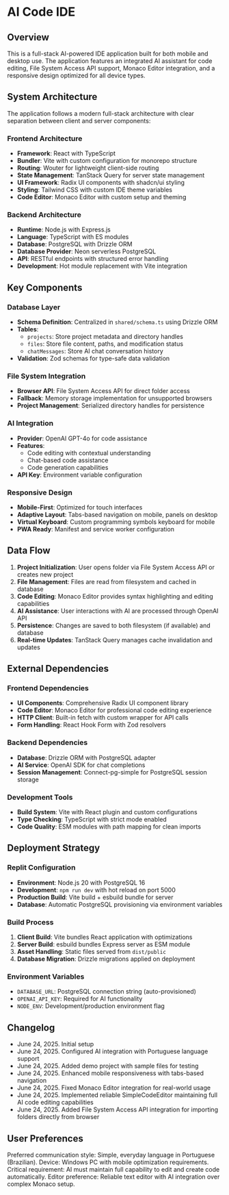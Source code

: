# AI Code IDE

## Overview

This is a full-stack AI-powered IDE application built for both mobile and desktop use. The application features an integrated AI assistant for code editing, File System Access API support, Monaco Editor integration, and a responsive design optimized for all device types.

## System Architecture

The application follows a modern full-stack architecture with clear separation between client and server components:

### Frontend Architecture
- **Framework**: React with TypeScript
- **Bundler**: Vite with custom configuration for monorepo structure
- **Routing**: Wouter for lightweight client-side routing
- **State Management**: TanStack Query for server state management
- **UI Framework**: Radix UI components with shadcn/ui styling
- **Styling**: Tailwind CSS with custom IDE theme variables
- **Code Editor**: Monaco Editor with custom setup and theming

### Backend Architecture
- **Runtime**: Node.js with Express.js
- **Language**: TypeScript with ES modules
- **Database**: PostgreSQL with Drizzle ORM
- **Database Provider**: Neon serverless PostgreSQL
- **API**: RESTful endpoints with structured error handling
- **Development**: Hot module replacement with Vite integration

## Key Components

### Database Layer
- **Schema Definition**: Centralized in `shared/schema.ts` using Drizzle ORM
- **Tables**:
  - `projects`: Store project metadata and directory handles
  - `files`: Store file content, paths, and modification status
  - `chatMessages`: Store AI chat conversation history
- **Validation**: Zod schemas for type-safe data validation

### File System Integration
- **Browser API**: File System Access API for direct folder access
- **Fallback**: Memory storage implementation for unsupported browsers
- **Project Management**: Serialized directory handles for persistence

### AI Integration
- **Provider**: OpenAI GPT-4o for code assistance
- **Features**:
  - Code editing with contextual understanding
  - Chat-based code assistance
  - Code generation capabilities
- **API Key**: Environment variable configuration

### Responsive Design
- **Mobile-First**: Optimized for touch interfaces
- **Adaptive Layout**: Tabs-based navigation on mobile, panels on desktop
- **Virtual Keyboard**: Custom programming symbols keyboard for mobile
- **PWA Ready**: Manifest and service worker configuration

## Data Flow

1. **Project Initialization**: User opens folder via File System Access API or creates new project
2. **File Management**: Files are read from filesystem and cached in database
3. **Code Editing**: Monaco Editor provides syntax highlighting and editing capabilities
4. **AI Assistance**: User interactions with AI are processed through OpenAI API
5. **Persistence**: Changes are saved to both filesystem (if available) and database
6. **Real-time Updates**: TanStack Query manages cache invalidation and updates

## External Dependencies

### Frontend Dependencies
- **UI Components**: Comprehensive Radix UI component library
- **Code Editor**: Monaco Editor for professional code editing experience
- **HTTP Client**: Built-in fetch with custom wrapper for API calls
- **Form Handling**: React Hook Form with Zod resolvers

### Backend Dependencies
- **Database**: Drizzle ORM with PostgreSQL adapter
- **AI Service**: OpenAI SDK for chat completions
- **Session Management**: Connect-pg-simple for PostgreSQL session storage

### Development Tools
- **Build System**: Vite with React plugin and custom configurations
- **Type Checking**: TypeScript with strict mode enabled
- **Code Quality**: ESM modules with path mapping for clean imports

## Deployment Strategy

### Replit Configuration
- **Environment**: Node.js 20 with PostgreSQL 16
- **Development**: `npm run dev` with hot reload on port 5000
- **Production Build**: Vite build + esbuild bundle for server
- **Database**: Automatic PostgreSQL provisioning via environment variables

### Build Process
1. **Client Build**: Vite bundles React application with optimizations
2. **Server Build**: esbuild bundles Express server as ESM module
3. **Asset Handling**: Static files served from `dist/public`
4. **Database Migration**: Drizzle migrations applied on deployment

### Environment Variables
- `DATABASE_URL`: PostgreSQL connection string (auto-provisioned)
- `OPENAI_API_KEY`: Required for AI functionality
- `NODE_ENV`: Development/production environment flag

## Changelog
- June 24, 2025. Initial setup
- June 24, 2025. Configured AI integration with Portuguese language support
- June 24, 2025. Added demo project with sample files for testing
- June 24, 2025. Enhanced mobile responsiveness with tabs-based navigation
- June 24, 2025. Fixed Monaco Editor integration for real-world usage
- June 24, 2025. Implemented reliable SimpleCodeEditor maintaining full AI code editing capabilities
- June 24, 2025. Added File System Access API integration for importing folders directly from browser

## User Preferences

Preferred communication style: Simple, everyday language in Portuguese (Brazilian).
Device: Windows PC with mobile optimization requirements.
Critical requirement: AI must maintain full capability to edit and create code automatically.
Editor preference: Reliable text editor with AI integration over complex Monaco setup.
